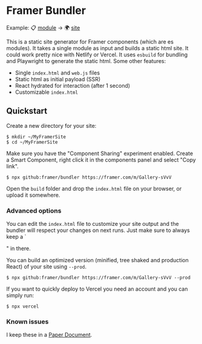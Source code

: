 # Framer Bundler

Example: 📋 [module](https://framer.com/m/framer/Site2) → 🌍 [site](https://my-framer-site-koenbok.vercel.app/)

This is a static site generator for Framer components (which are es modules). It takes a single module as input and builds a static html site. It could work pretty nice with Netlify or Vercel. It uses `esbuild` for bundling and Playwright to generate the static html. Some other features:

- Single `index.html` and `web.js` files
- Static html as initial payload (SSR)
- React hydrated for interaction (after 1 second)
- Customizable `index.html`

## Quickstart

Create a new directory for your site:

```
$ mkdir ~/MyFramerSite
$ cd ~/MyFramerSite
```

Make sure you have the "Component Sharing" experiment enabled. Create a Smart Component, right click it in the components panel and select "Copy link".

```
$ npx github:framer/bundler https://framer.com/m/Gallery-sVvV
```

Open the `build` folder and drop the `index.html` file on your browser, or upload it somewhere.

### Advanced options

You can edit the `index.html` file to customize your site output and the bundler will respect your changes on next runs. Just make sure to always keep a `<div id="main"></div>" in there.

You can build an optimized version (minified, tree shaked and production React) of your site using `--prod`.

```
$ npx github:framer/bundler https://framer.com/m/Gallery-sVvV --prod
```

If you want to quickly deploy to Vercel you need an account and you can simply run:

```
$ npx vercel
```

### Known issues

I keep these in a [Paper Document](https://paper.dropbox.com/doc/Static-Framer-Site-Findings-OBXBx4Jt19J29SfrQlgRC).
